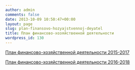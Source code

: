 ```yaml
---
author: admin
comments: false
date: 2013-10-09 10:50:47+00:00
layout: page
slug: plan-finansovo-hozyajstvennoj-deyatel
title: План финансово-хозяйственной деятельности
wordpress_id: 130
---
```





[План финансово-хозяйственной деятельности 2015-2017](http://www.cm-spb.ru/cms/wp-content/uploads/2013/10/ПФХД-2015-2017.pdf)

[План финансово-хозяйственной деятельности 2016-2018](http://www.cm-spb.ru/cms/wp-content/uploads/2013/10/ПФХД-2016-2018.pdf)
